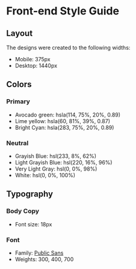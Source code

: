 # Front-end Style Guide

## Layout

The designs were created to the following widths:

- Mobile: 375px
- Desktop: 1440px

## Colors

### Primary

- Avocado green: hsla(114, 75%, 20%, 0.89)
- Lime yellow: hsla(60, 81%, 39%, 0.87)
- Bright Cyan: hsla(283, 75%, 20%, 0.89)

### Neutral

- Grayish Blue: hsl(233, 8%, 62%)
- Light Grayish Blue: hsl(220, 16%, 96%)
- Very Light Gray: hsl(0, 0%, 98%)
- White: hsl(0, 0%, 100%)

## Typography

### Body Copy

- Font size: 18px

### Font

- Family: [Public Sans](https://fonts.google.com/specimen/Public+Sans)
- Weights: 300, 400, 700